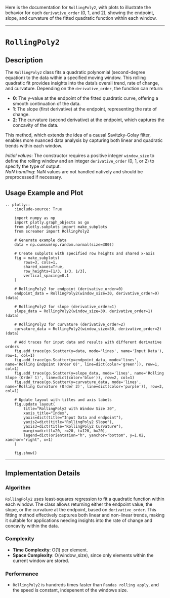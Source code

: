 Here is the documentation for `RollingPoly2`, with plots to illustrate the behavior for each `derivative_order` (0, 1, and 2), showing the endpoint, slope, and curvature of the fitted quadratic function within each window.

---

# `RollingPoly2`

## Description

The `RollingPoly2` class fits a quadratic polynomial (second-degree equation) to the data within a specified moving window. This rolling quadratic fit provides insights into the data’s overall trend, rate of change, and curvature. Depending on the `derivative_order`, the function can return:

- **0**: The y-value at the endpoint of the fitted quadratic curve, offering a smooth continuation of the data.
- **1**: The slope (first derivative) at the endpoint, representing the rate of change.
- **2**: The curvature (second derivative) at the endpoint, which captures the concavity of the data.

This method, which extends the idea of a causal Savitzky-Golay filter, enables more nuanced data analysis by capturing both linear and quadratic trends within each window.

*Initial values*: The constructor requires a positive integer `window_size` to define the rolling window and an integer `derivative_order` (0, 1, or 2) to specify the type of output.  
*NaN handling*: NaN values are not handled natively and should be preprocessed if necessary.

## Usage Example and Plot

```{eval-rst}
.. plotly::
    :include-source: True

    import numpy as np
    import plotly.graph_objects as go
    from plotly.subplots import make_subplots
    from screamer import RollingPoly2

    # Generate example data
    data = np.cumsum(np.random.normal(size=300))

    # Create subplots with specified row heights and shared x-axis
    fig = make_subplots(
        rows=3, cols=1,
        shared_xaxes=True,
        row_heights=[1/3, 1/3, 1/3],
        vertical_spacing=0.1
    )

    # RollingPoly2 for endpoint (derivative_order=0)
    endpoint_data = RollingPoly2(window_size=30, derivative_order=0)(data)

    # RollingPoly2 for slope (derivative_order=1)
    slope_data = RollingPoly2(window_size=30, derivative_order=1)(data)

    # RollingPoly2 for curvature (derivative_order=2)
    curvature_data = RollingPoly2(window_size=30, derivative_order=2)(data)

    # Add traces for input data and results with different derivative orders
    fig.add_trace(go.Scatter(y=data, mode='lines', name='Input Data'), row=1, col=1)
    fig.add_trace(go.Scatter(y=endpoint_data, mode='lines', name='Rolling Endpoint (Order 0)', line=dict(color='green')), row=1, col=1)
    fig.add_trace(go.Scatter(y=slope_data, mode='lines', name='Rolling Slope (Order 1)', line=dict(color='blue')), row=2, col=1)
    fig.add_trace(go.Scatter(y=curvature_data, mode='lines', name='Rolling Curvature (Order 2)', line=dict(color='purple')), row=3, col=1)

    # Update layout with titles and axis labels
    fig.update_layout(
        title="RollingPoly2 with Window Size 30",
        xaxis_title="Index",
        yaxis=dict(title="Input Data and endpoint"),
        yaxis2=dict(title="RollingPoly2 Slope"),
        yaxis3=dict(title="RollingPoly2 Curvature"),
        margin=dict(l=20, r=20, t=120, b=20),
        legend=dict(orientation="h", yanchor="bottom", y=1.02, xanchor="right", x=1)        
    )

    fig.show()
```

---

## Implementation Details

### Algorithm

`RollingPoly2` uses least-squares regression to fit a quadratic function within each window. The class allows returning either the endpoint value, the slope, or the curvature at the endpoint, based on `derivative_order`. This fitting method effectively captures both linear and non-linear trends, making it suitable for applications needing insights into the rate of change and concavity within the data.

### Complexity

* **Time Complexity**: O(1) per element.
* **Space Complexity**: O(window_size), since only elements within the current window are stored.

### Performance

* `RollingPoly2` is hundreds times faster than `Pandas rolling apply`, and the speed is constant, indepenent of the windows size.